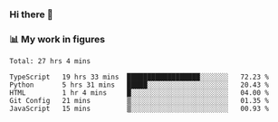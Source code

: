 ### Hi there 👋

### 📊 My work in figures

<!--START_SECTION:waka-->
```text
Total: 27 hrs 4 mins

TypeScript   19 hrs 33 mins  ██████████████████░░░░░░░   72.23 % 
Python       5 hrs 31 mins   █████░░░░░░░░░░░░░░░░░░░░   20.43 % 
HTML         1 hr 4 mins     █░░░░░░░░░░░░░░░░░░░░░░░░   04.00 % 
Git Config   21 mins         ▒░░░░░░░░░░░░░░░░░░░░░░░░   01.35 % 
JavaScript   15 mins         ▒░░░░░░░░░░░░░░░░░░░░░░░░   00.93 % 
```
<!--END_SECTION:waka-->
